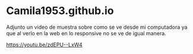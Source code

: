 # Camila1953.github.io

Adjunto un video de muestra sobre como se ve desde mi computadora ya que al verlo en la web en lo responsive no se ve de igual manera.

https://youtu.be/zdEPU--LxW4
